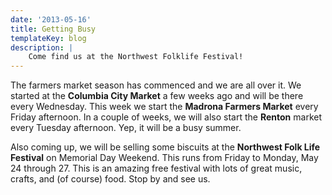 ```yaml
---
date: '2013-05-16'
title: Getting Busy
templateKey: blog
description: |
    Come find us at the Northwest Folklife Festival!
---
```

The farmers market season has commenced and we are all over it.  We started at the **Columbia City Market** a few weeks ago and will be there every Wednesday.  This week we start the **Madrona Farmers Market** every Friday afternoon.  In a couple of weeks, we will also start the **Renton** market every Tuesday afternoon.  Yep, it will be a busy summer.

Also coming up, we will be selling some biscuits at the **Northwest Folk Life Festival** on Memorial Day Weekend.  This runs from Friday to Monday, May 24 through 27.  This is an amazing free festival with lots of great music, crafts, and (of course) food.  Stop by and see us.
